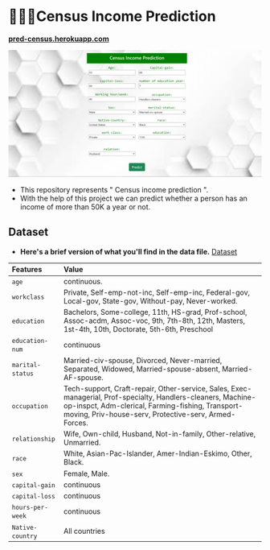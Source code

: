 
# 👩🏻‍💻Census Income Prediction

**[pred-census.herokuapp.com](https://pred-census.herokuapp.com/)**

![Home](/media/123.png)
<!-- ![Predict](/media/231.png) -->

- This repository represents " Census income prediction ".
- With the help of this project we can predict whether a person has an income of more than 50K a year or not.
## Dataset

- **Here's a brief version of what you'll find in the data file.** [Dataset](https://www.kaggle.com/overload10/adult-census-dataset)

| Features | Value     | 
| :-------- | :------- | 
| `age` | continuous. | 
| `workclass` | Private, Self-emp-not-inc, Self-emp-inc, Federal-gov, Local-gov, State-gov, Without-pay, Never-worked.|
| `education` | Bachelors, Some-college, 11th, HS-grad, Prof-school, Assoc-acdm, Assoc-voc, 9th, 7th-8th, 12th, Masters, 1st-4th, 10th, Doctorate, 5th-6th, Preschool |
| `education-num`| continuous |
| `marital-status`| Married-civ-spouse, Divorced, Never-married, Separated, Widowed, Married-spouse-absent, Married-AF-spouse. |
| `occupation`| Tech-support, Craft-repair, Other-service, Sales, Exec-managerial, Prof-specialty, Handlers-cleaners, Machine-op-inspct, Adm-clerical, Farming-fishing, Transport-moving, Priv-house-serv, Protective-serv, Armed-Forces. |
| `relationship` | Wife, Own-child, Husband, Not-in-family, Other-relative, Unmarried. |
| `race`| White, Asian-Pac-Islander, Amer-Indian-Eskimo, Other, Black. |
| `sex`| Female, Male. |
| `capital-gain` | continuous |
| `capital-loss`| continuous |
| `hours-per-week`| continuous |
| `Native-country`| All countries |





  
